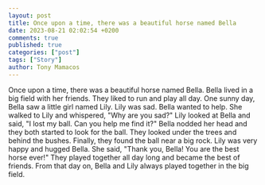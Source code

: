 ```yaml
---
layout: post
title: Once upon a time, there was a beautiful horse named Bella
date: 2023-08-21 02:02:54 +0200
comments: true
published: true
categories: ["post"]
tags: ["Story"]
author: Tony Mamacos
---
```

Once upon a time, there was a beautiful horse named Bella. Bella lived in a big field with her friends. They liked to run and play all day.
One sunny day, Bella saw a little girl named Lily. Lily was sad. Bella wanted to help. She walked to Lily and whispered, "Why are you sad?"
Lily looked at Bella and said, "I lost my ball. Can you help me find it?" Bella nodded her head and they both started to look for the ball. They looked under the trees and behind the bushes. Finally, they found the ball near a big rock.
Lily was very happy and hugged Bella. She said, "Thank you, Bella! You are the best horse ever!" They played together all day long and became the best of friends. From that day on, Bella and Lily always played together in the big field.
